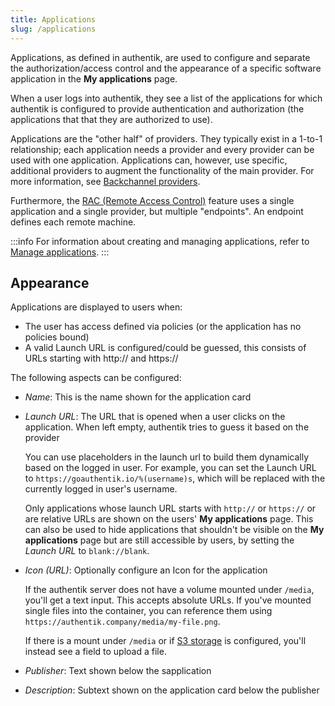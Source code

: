 ```yaml
---
title: Applications
slug: /applications
---
```


Applications, as defined in authentik, are used to configure and separate the authorization/access control and the appearance of a specific software application in the **My applications** page.

When a user logs into authentik, they see a list of the applications for which authentik is configured to provide authentication and authorization (the applications that that they are authorized to use).

Applications are the "other half" of providers. They typically exist in a 1-to-1 relationship; each application needs a provider and every provider can be used with one application. Applications can, however, use specific, additional providers to augment the functionality of the main provider. For more information, see [Backchannel providers](./manage_apps.md#backchannel-providers).

Furthermore, the [RAC (Remote Access Control)](../providers/rac/index.md) feature uses a single application and a single provider, but multiple "endpoints". An endpoint defines each remote machine.

:::info
For information about creating and managing applications, refer to [Manage applications](./manage_apps.md).
:::

## Appearance

Applications are displayed to users when:

-   The user has access defined via policies (or the application has no policies bound)
-   A valid Launch URL is configured/could be guessed, this consists of URLs starting with http:// and https://

The following aspects can be configured:

-   _Name_: This is the name shown for the application card
-   _Launch URL_: The URL that is opened when a user clicks on the application. When left empty, authentik tries to guess it based on the provider

    You can use placeholders in the launch url to build them dynamically based on the logged in user. For example, you can set the Launch URL to `https://goauthentik.io/%(username)s`, which will be replaced with the currently logged in user's username.

    Only applications whose launch URL starts with `http://` or `https://` or are relative URLs are shown on the users' **My applications** page. This can also be used to hide applications that shouldn't be visible on the **My applications** page but are still accessible by users, by setting the _Launch URL_ to `blank://blank`.

-   _Icon (URL)_: Optionally configure an Icon for the application

    If the authentik server does not have a volume mounted under `/media`, you'll get a text input. This accepts absolute URLs. If you've mounted single files into the container, you can reference them using `https://authentik.company/media/my-file.png`.

    If there is a mount under `/media` or if [S3 storage](../installation/storage-s3.md) is configured, you'll instead see a field to upload a file.

-   _Publisher_: Text shown below the sapplication
-   _Description_: Subtext shown on the application card below the publisher
